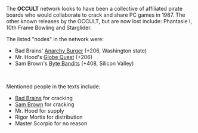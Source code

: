 The **OCCULT** network looks to have been a collective of affiliated pirate boards who would collaborate to crack and share PC games in 1987. The other known releases by the OCCULT, but are now lost include: Phantasie I, 10th Frame Bowling and Starglider.


The listed "nodes" in the network were:

- Bad Brains' [Anarchy Burger](https://demozoo.org/bbs/3995/) (+206, Washington state)
- Mr. Hood's [Globe Quest](https://demozoo.org/bbs/12534/) (+206)
- Sam Brown's [Byte Bandits](/g/byte-bandits-bbs) (+408, Silicon Valley)

<br>

Mentioned people in the texts include:

- [Bad Brains](/p/bad-brains) for cracking
- [Sam Brown](/p/sam-brown) for cracking
- Mr. Hood for supply
- Rigor Mortis for distribution
- Master Scorpio for no reason
